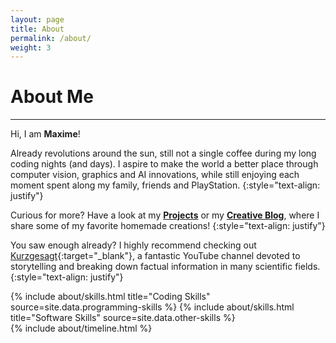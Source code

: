 ```yaml
---
layout: page
title: About
permalink: /about/
weight: 3
---
```


# **About Me**
<hr class="short">

Hi, I am **Maxime**!

Already <script src='/js/calculateAge.js'></script> revolutions around the sun, still not a single coffee during my long coding nights (and days). I aspire to make the world a better place through computer vision, graphics and AI innovations, while still enjoying each moment spent along my family, friends and PlayStation.
{:style="text-align: justify"}

Curious for more? Have a look at my [**Projects**](/projects) or my [**Creative Blog**](/blog), where I share some of my favorite homemade creations!
{:style="text-align: justify"}

You saw enough already? I highly recommend checking out [Kurzgesagt](https://www.youtube.com/inanutshell){:target="_blank"}, a fantastic YouTube channel devoted to storytelling and breaking down factual information in many scientific fields.
{:style="text-align: justify"}

<div class="row">
{% include about/skills.html title="Coding Skills" source=site.data.programming-skills %}
{% include about/skills.html title="Software Skills" source=site.data.other-skills %}
</div>

<div class="row">
{% include about/timeline.html %}
</div>